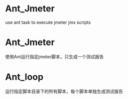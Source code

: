 # Ant_Jmeter
use ant task to execute jmeter jmx scripts

# Ant_Jmeter
使用Ant运行指定jmeter脚本，只生成一个测试报告
# Ant_loop
运行指定脚本目录下的所有脚本，每个脚本单独生成测试报告